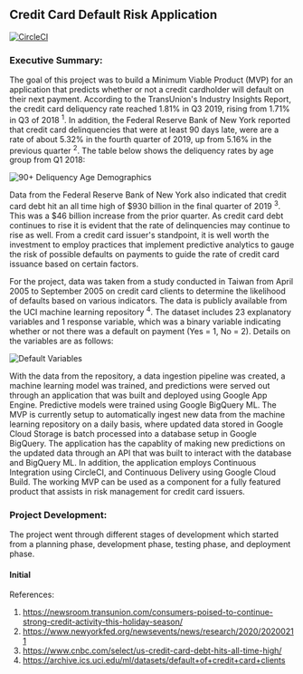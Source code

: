 ## Credit Card Default Risk Application
[![CircleCI](https://circleci.com/gh/andrewlee8247/ccdr.svg?style=svg)](https://circleci.com/gh/andrewlee8247/ccdr)

### Executive Summary:
The goal of this project was to build a Minimum Viable Product (MVP) for an application that predicts whether or not
a credit cardholder will default on their next payment. According to the TransUnion's Industry Insights Report, the credit
card deliquency rate reached 1.81% in Q3 2019, rising from 1.71% in Q3 of 2018 <sup>1</sup>. In addition, the Federal Reserve Bank of
New York reported that credit card delinquencies that were at least 90 days late, were are a rate of about 5.32% in the fourth
quarter of 2019, up from 5.16% in the previous quarter <sup>2</sup>. The table below shows the deliquency rates by age group 
from Q1 2018: 

![90+ Deliquency Age Demographics](https://i.ibb.co/X86NjGP/90-day-deliquency-demographics.png)

Data from the Federal Reserve Bank of New York also indicated that credit card debt hit an all time high of $930 billion in
the final quarter of 2019 <sup>3</sup>. This was a $46 billion increase from the prior quarter. As credit card debt continues 
to rise it is evident that the rate of delinquencies may continue to rise as well. From a credit card issuer's standpoint,
it is well worth the investment to employ practices that implement predictive analytics to gauge the risk of possible 
defaults on payments to guide the rate of credit card issuance based on certain factors. 

For the project, data was taken from a study conducted in Taiwan from April 2005 to September 2005 on credit card clients
to determine the likelihood of defaults based on various indicators. The data is publicly available from the UCI machine
learning repository <sup>4</sup>. The dataset includes 23 explanatory variables and 1 response variable, which was a binary
variable indicating whether or not there was a default on payment (Yes = 1, No = 2). Details on the variables are as
follows:

![Default Variables](https://i.ibb.co/0JBpYW3/Default-variables.png)

With the data from the repository, a data ingestion pipeline was created, a machine learning model was trained, and
predictions were served out through an application that was built and deployed using Google App Engine. Predictive
models were trained using Google BigQuery ML. The MVP is currently setup to automatically ingest new data from the machine
learning repository on a daily basis, where updated data stored in Google Cloud Storage is batch processed into a 
database setup in Google BigQuery. The application has the capablity of making new predictions on the updated data
through an API that was built to interact with the database and BigQuery ML. In addition, the application employs
Continuous Integration using CircleCI, and Continuous Delivery using Google Cloud Build. The working MVP can be used as 
a component for a fully featured product that assists in risk management for credit card issuers. 

### Project Development:
The project went through different stages of development which started from a planning phase, development phase, 
testing phase, and deployment phase.  

#### Initial 



References:
1. https://newsroom.transunion.com/consumers-poised-to-continue-strong-credit-activity-this-holiday-season/
2. https://www.newyorkfed.org/newsevents/news/research/2020/20200211
3. https://www.cnbc.com/select/us-credit-card-debt-hits-all-time-high/
4. https://archive.ics.uci.edu/ml/datasets/default+of+credit+card+clients